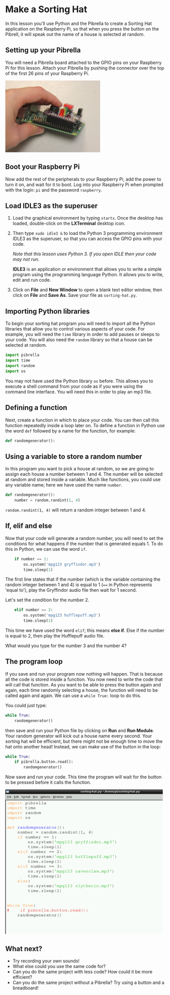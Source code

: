 # Make a Sorting Hat

In this lesson you'll use Python and the Pibrella to create a Sorting Hat application on the Raspberry Pi, so that when you press the button on the Pibrell, it will speak out the name of a house is selected at random.

## Setting up your Pibrella

You will need a Pibrella board attached to the GPIO pins on your Raspberry Pi for this lesson. Attach your Pibrella by pushing the connector over the top of the first 26 pins of your Raspberry Pi.

![](images/setup-pibrella.jpg)

## Boot your Raspberry Pi

Now add the rest of the peripherals to your Raspberry Pi, add the power to turn it on, and wait for it to boot. Log into your Raspberry Pi when prompted with the login: `pi` and the password `raspberry`.

## Load IDLE3 as the superuser

1. Load the graphical environment by typing `startx`. Once the desktop has loaded, double-click on the **LXTerminal** desktop icon. 
1. Then type `sudo idle3 &` to load the Python 3 programming environment IDLE3 as the superuser, so that you can access the GPIO pins with your code.

    *Note that this lesson uses Python 3. If you open IDLE then your code may not run.*
  
    **IDLE3** is an application or environment that allows you to write a simple program using the programming language Python. It allows you to write, edit and run code. 

1. Click on **File** and **New Window** to open a blank text editor window, then click on **File** and **Save As**. Save your file as `sorting-hat.py`.

## Importing Python libraries

To begin your sorting hat program you will need to import all the Python libraries that allow you to control various aspects of your code. For example, you will need the `time` library in order to add pauses or sleeps to your code. You will also need the `random` library so that a house can be selected at random.

 ```python
 import pibrella
 import time
 import random
 import os
 ```
 
You may not have used the Python library `os` before. This allows you to execute a shell command from your code as if you were using the command line interface. You will need this in order to play an mp3 file.
 
## Defining a function

Next, create a function in which to place your code. You can then call this function repeatedly inside a loop later on. To define a function in Python use the word `def` followed by a name for the function, for example:

```python
def randomgenerator():
```

## Using a variable to store a random number

In this program you want to pick a house at random, so we are going to assign each house a number between 1 and 4. The number will be selected at random and stored inside a variable. Much like functions, you could use any variable name; here we have used the name `number`. 

```python
def randomgenerator():
    number = random.randint(1, 4)
```

`random.randint(1, 4)` will return a random integer between 1 and 4. 

## If, elif and else

Now that your code will generate a random number, you will need to set the conditions for what happens if the number that is generated equals 1. To do this in Python, we can use the word `if`.

```python
    if number == 1:
        os.system('mpg123 gryffindor.mp3')
        time.sleep(1)
```

The first line states that if the number (which is the variable containing the random integer between 1 and 4) is equal to 1 (`==` in Python represents 'equal to'), play the Gryffindor audio file then wait for 1 second.

Let's set the condition for the number 2.

```python
    elif number == 2:
        os.system('mpg123 hufflepuff.mp3')
        time.sleep(1)
```

This time we have used the word `elif`; this means **else if**. Else if the number is equal to 2, then play the Hufflepuff audio file. 

What would you type for the number 3 and the number 4?

## The program loop

If you save and run your program now nothing will happen. That is because all the code is stored inside a function. You now need to write the code that will call that function. As you want to be able to press the button again and again, each time randomly selecting a house, the function will need to be called again and again. We can use a `while True:` loop to do this.

You could just type:

```python
while True:
    randomgenerator()
```

then save and run your Python file by clicking on **Run** and **Run Module**. Your random generator will kick out a house name every second. Your sorting hat will be efficient, but there might not be enough time to move the hat onto another head! Instead, we can make use of the button in the loop:

```python
while True:
    if pibrella.button.read():
        randomgenerator()
```

Now save and run your code. This time the program will wait for the button to be pressed before it calls the function.

![](images/sorting-hat-code.png)

## What next?

- Try recording your own sounds!
- What else could you use the same code for?
- Can you do the same project with less code? How could it be more efficient?
- Can you do the same project without a Pibrella? Try using a button and a breadboard!
